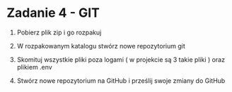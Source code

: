 # Zadanie 4 - GIT

1. Pobierz plik zip i go rozpakuj

2. W rozpakowanym katalogu stwórz nowe repozytorium git

3. Skomituj wszystkie pliki poza logami ( w projekcie są 3 takie pliki ) oraz plikiem .env

4. Stwórz nowe repozytorium na GitHub i prześlij swoje zmiany do GitHub
